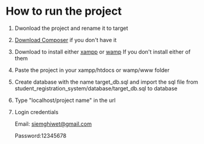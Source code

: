 # How to run the project

1. Dwonload the project and rename it to target

2. <a href="https://getcomposer.org/Composer-Setup.exe">Download Composer<a> if you don't have it

3. Download to install either <a href="https://www.apachefriends.org/download.html">xampp</a> or <a href="https://sourceforge.net/projects/wampserver/">wamp</a> If you don't install either of them

4. Paste the project in your xampp/htdocs or wamp/www folder

5. Create database with the name target_db.sql and import the sql file from student_registration_system/database/target_db.sql to database

6. Type "localhost/project name" in the url

7. Login credentials

   Email: siemghiwet@gmail.com
   
   Password:12345678

